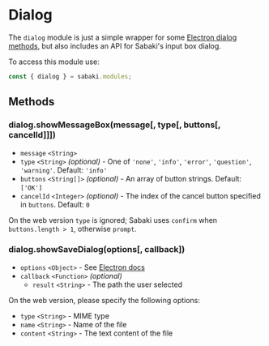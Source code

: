 # Dialog

The `dialog` module is just a simple wrapper for some [Electron dialog methods](https://electron.atom.io/docs/api/dialog/), but also includes an API for Sabaki's input box dialog.

To access this module use:

```js
const { dialog } = sabaki.modules;
```

## Methods

### dialog.showMessageBox(message[, type[, buttons[, cancelId]]])

- `message` `<String>`
- `type` `<String>` _(optional)_ - One of `'none'`, `'info'`, `'error'`, `'question'`, `'warning'`. Default: `'info'`
- `buttons` `<String[]>` _(optional)_ - An array of button strings. Default: `['OK']`
- `cancelId` `<Integer>` _(optional)_ - The index of the cancel button specified in `buttons`. Default: `0`

On the web version `type` is ignored; Sabaki uses `confirm` when `buttons.length > 1`, otherwise `prompt`.

### dialog.showSaveDialog(options[, callback])

- `options` `<Object>` - See [Electron docs](https://electron.atom.io/docs/api/dialog/#dialogshowsavedialogbrowserwindow-options-callback)
- `callback` `<Function>` _(optional)_
  - `result` `<String>` - The path the user selected

On the web version, please specify the following options:

- `type` `<String>` - MIME type
- `name` `<String>` - Name of the file
- `content` `<String>` - The text content of the file
